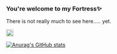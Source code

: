 ### You're welcome to my Fortress✨
There is not really much to see here..... yet.

<img src="https://www.citypng.com/public/uploads/preview/-21601923756gzwpsbeqiv.png" jsaction="load:XAeZkd;" jsname="HiaYvf" class="n3VNCb KAlRDb" alt="Old Halloween Horror Castle On Mountain PNG | Citypng" data-noaft="1" style="width: 20px; height: 20px; margin: 0px;" data-canonical-src=" https://user-images.githubusercontent.com/91345308/197974276-9c8c438a-2323-4c43-b969-283e4f45e45f.png">


<!--
**AngryDuchess/AngryDuchess** is a ✨ _special_ ✨ repository because its `README.md` (this file) appears on your GitHub profile.

Here are some ideas to get you started:

- 🔭 I’m currently working on ...
- 🌱 I’m currently learning ...
- 👯 I’m looking to collaborate on ...
- 🤔 I’m looking for help with ...
- 💬 Ask me about ...
- 📫 How to reach me: ...
- 😄 Pronouns: ...
- ⚡ Fun fact: ...
-->

[![Anurag's GitHub stats](https://github-readme-stats.vercel.app/api?username=AngryDuchess&show_icons=true&theme=radical)](https://github.com/anuraghazra/github-readme-stats)
